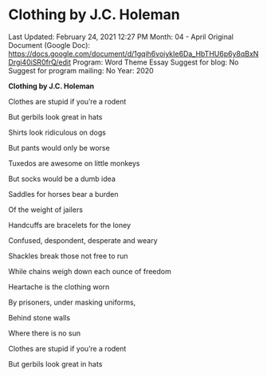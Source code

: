 # Clothing by J.C. Holeman

Last Updated: February 24, 2021 12:27 PM
Month: 04 - April
Original Document (Google Doc): https://docs.google.com/document/d/1gqih6voiykIe6Da_HbTHU6p6y8qBxNDrgi40iSR0frQ/edit
Program: Word Theme Essay
Suggest for blog: No
Suggest for program mailing: No
Year: 2020

**Clothing by J.C. Holeman**

Clothes are stupid if you’re a rodent

But gerbils look great in hats

Shirts look ridiculous on dogs

But pants would only be worse

Tuxedos are awesome on little monkeys

But socks would be a dumb idea

Saddles for horses bear a burden

Of the weight of jailers

Handcuffs are bracelets for the loney

Confused, despondent, desperate and weary

Shackles break those not free to run

While chains weigh down each ounce of freedom

Heartache is the clothing worn

By prisoners, under masking uniforms,

Behind stone walls

Where there is no sun

Clothes are stupid if you’re a rodent

But gerbils look great in hats